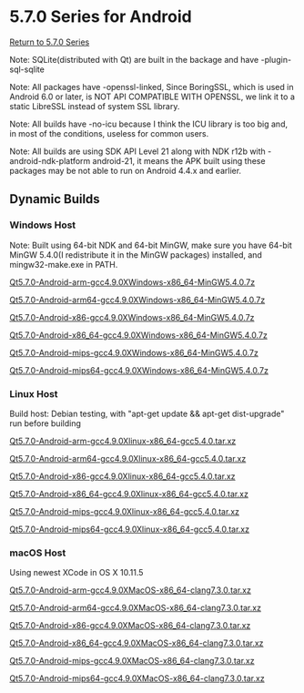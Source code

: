 # 5.7.0 Series for Android

[Return to 5.7.0 Series](5.7.0-series.md)

Note: SQLite(distributed with Qt) are built in the backage and have -plugin-sql-sqlite

Note: All packages have -openssl-linked, Since BoringSSL, which is used in Android 6.0 or later, is NOT API COMPATIBLE WITH OPENSSL, we link it to a static LibreSSL instead of system SSL library. 

Note: All builds have -no-icu because I think the ICU library is too big and, in most of the conditions, useless for common users.

Note: All builds are using SDK API Level 21 along with NDK r12b with -android-ndk-platform android-21, it means the APK built using these packages may be not able to run on Android 4.4.x and earlier.

## Dynamic Builds

### Windows Host

Note: Built using 64-bit NDK and 64-bit MinGW, make sure you have 64-bit MinGW 5.4.0(I redistribute it in the MinGW packages) installed, and mingw32-make.exe in PATH.

[Qt5.7.0-Android-arm-gcc4.9.0XWindows-x86_64-MinGW5.4.0.7z](http://pan.baidu.com/s/1hrVFUa4)

[Qt5.7.0-Android-arm64-gcc4.9.0XWindows-x86_64-MinGW5.4.0.7z](http://pan.baidu.com/s/1gfdP0lH)

[Qt5.7.0-Android-x86-gcc4.9.0XWindows-x86_64-MinGW5.4.0.7z](http://pan.baidu.com/s/1eRMq76a)

[Qt5.7.0-Android-x86_64-gcc4.9.0XWindows-x86_64-MinGW5.4.0.7z](http://pan.baidu.com/s/1eRH6ROe)

[Qt5.7.0-Android-mips-gcc4.9.0XWindows-x86_64-MinGW5.4.0.7z](http://pan.baidu.com/s/1dEVgbVr)

[Qt5.7.0-Android-mips64-gcc4.9.0XWindows-x86_64-MinGW5.4.0.7z](http://pan.baidu.com/s/1bpbpJL9)

### Linux Host

Build host: Debian testing, with "apt-get update && apt-get dist-upgrade" run before building

[Qt5.7.0-Android-arm-gcc4.9.0Xlinux-x86_64-gcc5.4.0.tar.xz](http://pan.baidu.com/s/1pLfAYD1)

[Qt5.7.0-Android-arm64-gcc4.9.0Xlinux-x86_64-gcc5.4.0.tar.xz](http://pan.baidu.com/s/1c16L5jM)

[Qt5.7.0-Android-x86-gcc4.9.0Xlinux-x86_64-gcc5.4.0.tar.xz](http://pan.baidu.com/s/1eREOX9K)

[Qt5.7.0-Android-x86_64-gcc4.9.0Xlinux-x86_64-gcc5.4.0.tar.xz](http://pan.baidu.com/s/1c1XjV48)

[Qt5.7.0-Android-mips-gcc4.9.0Xlinux-x86_64-gcc5.4.0.tar.xz](http://pan.baidu.com/s/1jH7pprg)

[Qt5.7.0-Android-mips64-gcc4.9.0Xlinux-x86_64-gcc5.4.0.tar.xz](http://pan.baidu.com/s/1i511TdV)

### macOS Host

Using newest XCode in OS X 10.11.5

[Qt5.7.0-Android-arm-gcc4.9.0XMacOS-x86_64-clang7.3.0.tar.xz](http://pan.baidu.com/s/1sk8wTwp)

[Qt5.7.0-Android-arm64-gcc4.9.0XMacOS-x86_64-clang7.3.0.tar.xz](http://pan.baidu.com/s/1eRF4UyQ)

[Qt5.7.0-Android-x86-gcc4.9.0XMacOS-x86_64-clang7.3.0.tar.xz](http://pan.baidu.com/s/1dE2FJtZ)

[Qt5.7.0-Android-x86_64-gcc4.9.0XMacOS-x86_64-clang7.3.0.tar.xz](http://pan.baidu.com/s/1i5uGueL)

[Qt5.7.0-Android-mips-gcc4.9.0XMacOS-x86_64-clang7.3.0.tar.xz](http://pan.baidu.com/s/1hrPAnGS)

[Qt5.7.0-Android-mips64-gcc4.9.0XMacOS-x86_64-clang7.3.0.tar.xz](http://pan.baidu.com/s/1hspsGqK)